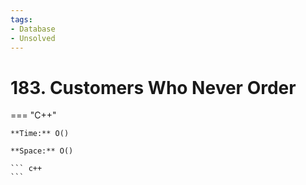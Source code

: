 ```yaml
---
tags:
- Database
- Unsolved
---
```



# 183. Customers Who Never Order

=== "C++"

    **Time:** O()

    **Space:** O()

    ``` c++
    ```